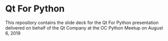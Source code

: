 # Qt For Python
This repository contains the slide deck for the Qt For Python presentation delivered on behalf of the Qt Company at the OC Python Meetup on August 6, 2019
